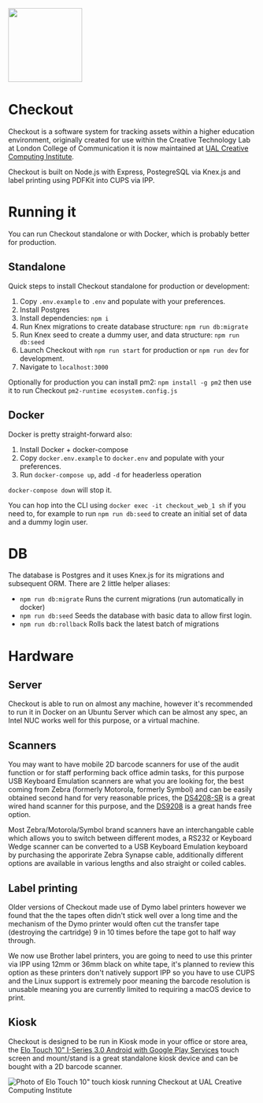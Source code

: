 <img src="https://github.com/creativetechnologylab/checkout/raw/master/_assets/icon.png" height="150px" />

# Checkout
Checkout is a software system for tracking assets within a higher education environment, originally created for use within the Creative Technology Lab at London College of Communication it is now maintained at [UAL Creative Computing Institute](https://arts.ac.uk/cci).

Checkout is built on Node.js with Express, PostegreSQL via Knex.js and label printing using PDFKit into CUPS via IPP.

# Running it
You can run Checkout standalone or with Docker, which is probably better for production.

## Standalone
Quick steps to install Checkout standalone for production or development:

1. Copy `.env.example` to `.env` and populate with your preferences.
1. Install Postgres
1. Install dependencies: `npm i`
1. Run Knex migrations to create database structure: `npm run db:migrate`
1. Run Knex seed to create a dummy user, and data structure: `npm run db:seed`
1. Launch Checkout with `npm run start` for production or `npm run dev` for development.
1. Navigate to `localhost:3000`

Optionally for production you can install pm2: `npm install -g pm2` then use it to run Checkout `pm2-runtime ecosystem.config.js`

## Docker
Docker is pretty straight-forward also:

1. Install Docker + docker-compose
1. Copy `docker.env.example` to `docker.env` and populate with your preferences.
1. Run `docker-compose up`, add `-d` for headerless operation

`docker-compose down` will stop it.

You can hop into the CLI using `docker exec -it checkout_web_1 sh` if you need to, for example to run `npm run db:seed` to create an initial set of data and a dummy login user.

# DB
The database is Postgres and it uses Knex.js for its migrations and subsequent ORM. There are 2
little helper aliases:

- `npm run db:migrate` Runs the current migrations (run automatically in docker)
- `npm run db:seed` Seeds the database with basic data to allow first login.
- `npm run db:rollback` Rolls back the latest batch of migrations

# Hardware

## Server
Checkout is able to run on almost any machine, however it's recommended to run it in Docker on an Ubuntu Server which can be almost any spec, an Intel NUC works well for this purpose, or a virtual machine.

## Scanners
You may want to have mobile 2D barcode scanners for use of the audit function or for staff performing back office admin tasks, for this purpose USB Keyboard Emulation scanners are what you are looking for, the best coming from Zebra (formerly Motorola, formerly Symbol) and can be easily obtained second hand for very reasonable prices, the [DS4208-SR](https://www.zebra.com/gb/en/products/scanners/general-purpose-scanners/handheld/ds4208.html) is a great wired hand scanner for this purpose, and the [DS9208](https://www.zebra.com/gb/en/products/scanners/general-purpose-scanners/hands-free-on-counter/ds9208.html) is a great hands free option.

Most Zebra/Motorola/Symbol brand scanners have an interchangable cable which allows you to switch between different modes, a RS232 or Keyboard Wedge scanner can be converted to a USB Keyboard Emulation keyboard by purchasing the apporirate Zebra Synapse cable, additionally different options are available in various lengths and also straight or coiled cables.

## Label printing
Older versions of Checkout made use of Dymo label printers however we found that the the tapes often didn't stick well over a long time and the mechanism of the Dymo printer would often cut the transfer tape (destroying the cartridge) 9 in 10 times before the tape got to half way through.

We now use Brother label printers, you are going to need to use this printer via IPP using 12mm or 36mm black on white tape, it's planned to review this option as these printers don't natively support IPP so you have to use CUPS and the Linux support is extremely poor meaning the barcode resolution is unusable meaning you are currently limited to requiring a macOS device to print.

## Kiosk
Checkout is designed to be run in Kiosk mode in your office or store area, the [Elo Touch 10" I-Series 3.0 Android with Google Play Services](https://www.elotouch.com/touchscreen-computers-aaio3-10.html) touch screen and mount/stand is a great standalone kiosk device and can be bought with a 2D barcode scanner.

![Photo of Elo Touch 10" touch kiosk running Checkout at UAL Creative Computing Institute](https://user-images.githubusercontent.com/147143/115796677-26867780-a3ca-11eb-885a-060f25e49f1a.jpg)
